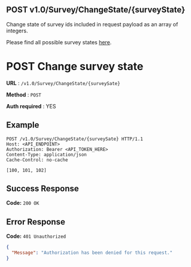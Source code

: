 ## POST v1.0/Survey/ChangeState/{surveyState}

Change state of survey ids included in request payload as an array of integers.

Please find all possible survey states [here](#SurveyState).

# POST Change survey state

**URL** : `/v1.0/Survey/ChangeState/{surveySate}`

**Method** : `POST`

**Auth required** : YES

## Example

``` http
POST /v1.0/Survey/ChangeState/{surveySate} HTTP/1.1
Host: <API_ENDPOINT>
Authorization: Bearer <API_TOKEN_HERE>
Content-Type: application/json
Cache-Control: no-cache
 
[100, 101, 102]
```

## Success Response

**Code:** `200 OK`

## Error Response

**Code:** `401 Unauthorized`

```json
{
  "Message": "Authorization has been denied for this request."
}
```
